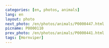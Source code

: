 ```yaml
---
categories: [en, photos, animals]
lang: en
layout: photo
next_photo: /en/photos/animals/P0000447.html
picname: P0000110
prev_photo: /en/photos/animals/P0000441.html
tags: [Hornviper]
---
```

